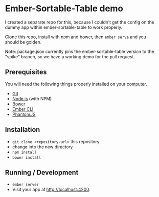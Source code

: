 # Ember-Sortable-Table demo

I created a separate repo for this, because I couldn't get the config on the dummy app within ember-sortable-table to work properly.

Clone this repo, install with npm and bower, then `ember serve` and you should be golden.

Note: package.json currently pins the ember-sortable-table version to the "spike" branch, so we have a working demo for the pull request.



## Prerequisites

You will need the following things properly installed on your computer.

* [Git](http://git-scm.com/)
* [Node.js](http://nodejs.org/) (with NPM)
* [Bower](http://bower.io/)
* [Ember CLI](http://www.ember-cli.com/)
* [PhantomJS](http://phantomjs.org/)

## Installation

* `git clone <repository-url>` this repository
* change into the new directory
* `npm install`
* `bower install`

## Running / Development

* `ember server`
* Visit your app at [http://localhost:4200](http://localhost:4200).


